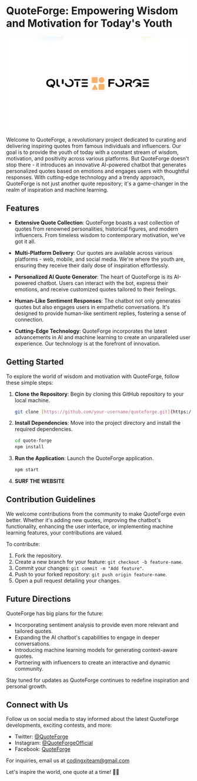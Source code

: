 # QuoteForge: Empowering Wisdom and Motivation for Today's Youth

![QuoteForge Logo](logo.png)

Welcome to QuoteForge, a revolutionary project dedicated to curating and delivering inspiring quotes from famous individuals and influencers. Our goal is to provide the youth of today with a constant stream of wisdom, motivation, and positivity across various platforms. But QuoteForge doesn't stop there - it introduces an innovative AI-powered chatbot that generates personalized quotes based on emotions and engages users with thoughtful responses. With cutting-edge technology and a trendy approach, QuoteForge is not just another quote repository; it's a game-changer in the realm of inspiration and machine learning.

## Features

- **Extensive Quote Collection**: QuoteForge boasts a vast collection of quotes from renowned personalities, historical figures, and modern influencers. From timeless wisdom to contemporary motivation, we've got it all.

- **Multi-Platform Delivery**: Our quotes are available across various platforms - web, mobile, and social media. We're where the youth are, ensuring they receive their daily dose of inspiration effortlessly.

- **Personalized AI Quote Generator**: The heart of QuoteForge is its AI-powered chatbot. Users can interact with the bot, express their emotions, and receive customized quotes tailored to their feelings.

- **Human-Like Sentiment Responses**: The chatbot not only generates quotes but also engages users in empathetic conversations. It's designed to provide human-like sentiment replies, fostering a sense of connection.

- **Cutting-Edge Technology**: QuoteForge incorporates the latest advancements in AI and machine learning to create an unparalleled user experience. Our technology is at the forefront of innovation.

## Getting Started

To explore the world of wisdom and motivation with QuoteForge, follow these simple steps:

1. **Clone the Repository**: Begin by cloning this GitHub repository to your local machine.

   ```bash
   git clone [https://github.com/your-username/quoteforge.git](https://github.com/PoIsOn-CoDe/QuoteForge.git)
   ```

2. **Install Dependencies**: Move into the project directory and install the required dependencies.

   ```bash
   cd quote-forge
   npm install
   ```

3. **Run the Application**: Launch the QuoteForge application.

   ```bash
   npm start
   ```
4) **SURF THE WEBSITE**

## Contribution Guidelines

We welcome contributions from the community to make QuoteForge even better. Whether it's adding new quotes, improving the chatbot's functionality, enhancing the user interface, or implementing machine learning features, your contributions are valued.

To contribute:

1. Fork the repository.
2. Create a new branch for your feature: `git checkout -b feature-name`.
3. Commit your changes: `git commit -m "Add feature"`.
4. Push to your forked repository: `git push origin feature-name`.
5. Open a pull request detailing your changes.

## Future Directions

QuoteForge has big plans for the future:

- Incorporating sentiment analysis to provide even more relevant and tailored quotes.
- Expanding the AI chatbot's capabilities to engage in deeper conversations.
- Introducing machine learning models for generating context-aware quotes.
- Partnering with influencers to create an interactive and dynamic community.

Stay tuned for updates as QuoteForge continues to redefine inspiration and personal growth.

## Connect with Us

Follow us on social media to stay informed about the latest QuoteForge developments, exciting contests, and more:

- Twitter: [@QuoteForge](https://twitter.com/QuoteForge)
- Instagram: [@QuoteForgeOfficial](https://www.instagram.com/QuoteForgeOfficial)
- Facebook: [QuoteForge](https://www.facebook.com/QuoteForge)

For inquiries, email us at codingxiteam@gmail.com

Let's inspire the world, one quote at a time! 🚀🌟
